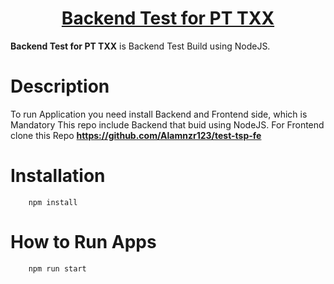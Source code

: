 <h1 align="center">
  <a href="https://github.com/Alamnzr123/test-tsp-be">
      Backend Test for PT TXX
  </a>
  <br />
</h1>


**Backend Test for PT TXX** is Backend Test Build using NodeJS.

# Description

To run Application you need install Backend and Frontend side, which is Mandatory
This repo include Backend that buid using NodeJS. For Frontend clone this Repo
**https://github.com/Alamnzr123/test-tsp-fe**

# Installation

```
    npm install
```

# How to Run Apps

```
    npm run start
```